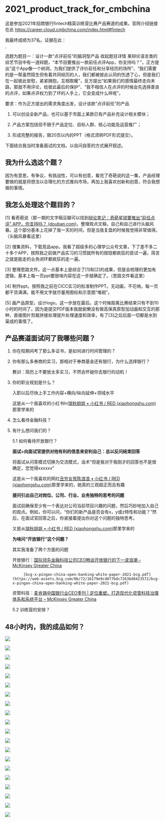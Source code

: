 # 2021_product_track_for_cmbchina

这是参加2021年招商银行fintech精英训练营比赛产品赛道的成果。官网介绍链接在此 https://career.cloud.cmbchina.com/index.html#fintech

我最终成绩为37名。证据在此：

<img src="https://github.com/JennyCCDD/2021_product_track_for_cmbchina/blob/main/%E6%8B%9B%E5%95%86%E9%93%B6%E8%A1%8Cfintech%E7%AE%A1%E5%9F%B9%E8%AF%81%E4%B9%A6.jpg" style="zoom:25%;" />

选题为题目一：设计一款“点评前任“的脑洞型产品 收起题目详情
某辩论语言类的综艺节目中有一道辩题，“本节目要推出一款前任点评App，你支持吗？”，正方提出“这个App像一个树洞，为我们提供了评价前任和分享经历的场所”、“我们需要的是一帮虽然陌生但有着共同经历的人，我们都被彼此认同的伤透了心，但是我们在一起彼此安慰，紧紧拥抱，互相取暖”，反方提出“如果我们的感情最终走向末路，那就不用评论，给彼此最后的保护”、“我不相信人在点评的时候会先选择善良的点评，如果点评权力到了坏的人手上，它会变成什么样呢”。


要求：作为正方提出的需求角度出发，设计该款“点评前任”的产品

1)   可以创设全新产品，也可以基于市面上某款已有产品补充设计相关模块；

2)   产品方案包括但不限于产品定位、目标人群、核心功能及运营推广；

3)   形成完整的报告，限20页以内的PPT（格式须转PDF形式提交）。

下面结合我当时准备面试的文档，以自问自答的方式展开叙述。

## 我为什么选这个题？

因为有意思，有争议，有挑战性，可以有创意，看完了奇葩说的这一集，产品经理要做的就是将想法以合理化的方式推向市场，再加上我喜欢创新和创意，符合我想做的事情。

## 我怎么处理这个题目的？

[1]	看奇葩说（那一期的文字稿豆瓣可以找到[辩论笔记：奇葩星球要推出“前任点评” APP，你支持吗？ (douban.com)](https://www.douban.com/note/791014063/)，整理观点文稿，自己和自己进行头脑风暴。这个部分基本上花掉了我一天的时间，但是当我复盘的时候我觉得非常值得。（头脑风暴看这里）

[2]	搜集资料，下载竞品app。我看了超级多的心理学公众号文章，下了差不多二十多个APP，按照我之前做产品实习的习惯就所有的按钮都疯狂的尝试一遍，简言之就是能走的业务闭环都疯狂的走一遍。

[3]	整理思路文件。这一点基本上是综合了[1]和[2]的成果，但是会梳理的更加有逻辑，基本上每一页ppt要放啥内容在这一步就确定了。（思路文件看这里）

[4]	制作ppt。按照我之前在CICC实习的标准制作PPT。无动画，不花哨，每一页都干货满满，能不用文字就尽量用图标和示意图“堆砌”。

[5]	画产品原型，设计logo。这一步放在最后。这个时候距离比赛结束只有不到10小时的时间了。因为是提交PDF版本我就偷懒没有做高保真原型加动画和交互的那种，直接图片剪裁拼接处理提升处理速度和效率，有了[3]之后后面一切都是水到渠成的事情了。

## 产品赛道面试问了我哪些问题？

1. 你在校期间考了那么多证书，是如何进行时间管理的？

2. 你有那么多券商的实习，那相对于券商基金还有银行，为什么选择银行？

   教训：简历上不要放太多实习，不然会怀疑你去银行的动机！

3. 你的职业规划是什么？

   入职以后尽快上手工作内容+横向/纵向延伸+领域水平

   这是从一个我喜欢的小红书hr[瑞秋姐姐 • 小红书 / RED (xiaohongshu.com)](https://www.xiaohongshu.com/user/profile/5df3059f000000000100a999)那里学来的

4. 怎么看待金融科技？

5. 有什么想问我们的？

   5.1 如何看待开放银行？

   **面试=向面试官提供对他有利的信息来安利自己：总以反问结束回答**

   将面试从问答模式切换为交流模式，话术“但是我对于我刚才的回答也不是很确定，您觉得xxxxxx”

   这是从一个我喜欢的网红[丑穷女孩陈浪浪 • 小红书 / RED (xiaohongshu.com)](https://www.xiaohongshu.com/user/profile/561c917f62a60c06a22311f8)那里学来的，她真的三观超正而且有趣

   **提问引出自己对岗位、公司、行业、业务独特的思考的问题**

   面试前确保至少有一个表达对公司当前项目兴趣的问题，然后巧妙地加入自己的观点。例如，你可以问，“你们的新产品是否会有x，y或z特性和功能？”然后，在面试官回答之后，你紧接着提出你对这个问题的独特思考。

   又是从[瑞秋姐姐 • 小红书 / RED (xiaohongshu.com)](https://www.xiaohongshu.com/user/profile/5df3059f000000000100a999)那里学来的

   **为啥问“开放银行”这个问题？**

   其实我准备了两个方面的问题

   开放银行：[国际领先金融科技公司CEO畅谈开放银行的下一波浪潮 – McKinsey Greater China](https://www.mckinsey.com.cn/国际领先金融科技公司ceo畅谈开放银行的下一波浪/)

     		   
            [bcg-x-pingan-china-open-banking-white-paper-2021-bcg.pdf](https://web-assets.bcg.com/0b/72/16179e9c4077bdc72636d8423572/bcg-x-pingan-china-open-banking-white-paper-2021-bcg.pdf)

   资管科技：[麦肯锡中国银行业CEO季刊 | 定位重塑，打造现代化资管科技治理体系和系统平台 – McKinsey Greater China](https://www.mckinsey.com.cn/麦肯锡中国银行业ceo季刊-定位重塑，打造现代化资/)

   5.2 训练营的安排？
  
## 48小时内，我的成品如何？

![](https://github.com/JennyCCDD/2021_product_track_for_cmbchina/blob/main/final_PPT/%E5%B9%BB%E7%81%AF%E7%89%870.PNG)

![](https://github.com/JennyCCDD/2021_product_track_for_cmbchina/blob/main/final_PPT/%E5%B9%BB%E7%81%AF%E7%89%871.PNG)

![](https://github.com/JennyCCDD/2021_product_track_for_cmbchina/blob/main/final_PPT/%E5%B9%BB%E7%81%AF%E7%89%872.PNG)

![](https://github.com/JennyCCDD/2021_product_track_for_cmbchina/blob/main/final_PPT/%E5%B9%BB%E7%81%AF%E7%89%873.PNG)

![](https://github.com/JennyCCDD/2021_product_track_for_cmbchina/blob/main/final_PPT/%E5%B9%BB%E7%81%AF%E7%89%874.PNG)

![](https://github.com/JennyCCDD/2021_product_track_for_cmbchina/blob/main/final_PPT/%E5%B9%BB%E7%81%AF%E7%89%875.PNG)

![](https://github.com/JennyCCDD/2021_product_track_for_cmbchina/blob/main/final_PPT/%E5%B9%BB%E7%81%AF%E7%89%876.PNG)

![](https://github.com/JennyCCDD/2021_product_track_for_cmbchina/blob/main/final_PPT/%E5%B9%BB%E7%81%AF%E7%89%877.PNG)

![](https://github.com/JennyCCDD/2021_product_track_for_cmbchina/blob/main/final_PPT/%E5%B9%BB%E7%81%AF%E7%89%878.PNG)

![](https://github.com/JennyCCDD/2021_product_track_for_cmbchina/blob/main/final_PPT/%E5%B9%BB%E7%81%AF%E7%89%879.PNG)

![](https://github.com/JennyCCDD/2021_product_track_for_cmbchina/blob/main/final_PPT/%E5%B9%BB%E7%81%AF%E7%89%8710.PNG)

![](https://github.com/JennyCCDD/2021_product_track_for_cmbchina/blob/main/final_PPT/%E5%B9%BB%E7%81%AF%E7%89%8711.PNG)

![](https://github.com/JennyCCDD/2021_product_track_for_cmbchina/blob/main/final_PPT/%E5%B9%BB%E7%81%AF%E7%89%8712.PNG)

![](https://github.com/JennyCCDD/2021_product_track_for_cmbchina/blob/main/final_PPT/%E5%B9%BB%E7%81%AF%E7%89%8713.PNG)

![](https://github.com/JennyCCDD/2021_product_track_for_cmbchina/blob/main/final_PPT/%E5%B9%BB%E7%81%AF%E7%89%8714.PNG)

![](https://github.com/JennyCCDD/2021_product_track_for_cmbchina/blob/main/final_PPT/%E5%B9%BB%E7%81%AF%E7%89%8715.PNG)

![](https://github.com/JennyCCDD/2021_product_track_for_cmbchina/blob/main/final_PPT/%E5%B9%BB%E7%81%AF%E7%89%8716.PNG)

![](https://github.com/JennyCCDD/2021_product_track_for_cmbchina/blob/main/final_PPT/%E5%B9%BB%E7%81%AF%E7%89%8717.PNG)

![](https://github.com/JennyCCDD/2021_product_track_for_cmbchina/blob/main/final_PPT/%E5%B9%BB%E7%81%AF%E7%89%8718.PNG)

![](https://github.com/JennyCCDD/2021_product_track_for_cmbchina/blob/main/final_PPT/%E5%B9%BB%E7%81%AF%E7%89%8719.PNG)



